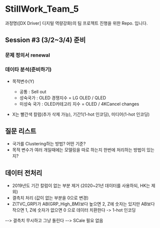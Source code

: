 # StillWork_Team_5

과정명([DX Driver] 디지털 역량강화)의 팀 프로젝트 진행을 위한 Repo. 입니다.

## Session #3 (3/2~3/4) 준비

### 문제 정의서 renewal
### 데이타 분석(준비하기)
- 목적변수(Y) 

  - 공통 : Sell out 
  - 성숙국가 : OLED 경쟁지수 = LG OLED / QLED 
  - 미성숙 국가 : OLED카테고리 지수 = OLED / 4KCancel changes

- X는 빨간색 칼럼(추가 삭제 가능), 기간1(1-hot 인코딩), 미디어(1-hot 인코딩)

## 질문 리스트
- 국가를 Clustering하는 방법? 어떤 기준?
- 목적 변수가 여러 개일때에는 모델링을 따로 하는지 한번에 처리하는 방법이 있는지?

## 데이터 전처리
- 2019년도 기간 칼럼이 없는 부분 제거 (2020~21년 데이터를 사용하되, HK는 제외)
- 결측치 처리 (값이 없는 부분을 0으로 변경)
- Z(TVC_GRP)가 AB(GRP_High_BM)보다 높으면 2, Z에 숫자는 있지만 AB보다 작으면 1, Z에 숫자가 없으면 0 으로 데이터 치환한다 -> 1-hot 인코딩


--> 결측치 무시하고 그냥 돌린다
--> SCale 필요 없음
